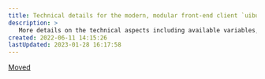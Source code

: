 ```yaml
---
title: Technical details for the modern, modular front-end client `uibuilder.esm.js` and `uibuilder.iife.js`
description: >
   More details on the technical aspects including available variables, functions, etc.
created: 2022-06-11 14:15:26
lastUpdated: 2023-01-28 16:17:58
---
```


[Moved](client-docs/readme.md)
